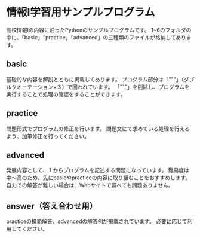# 情報Ⅰ学習用サンプルプログラム
高校情報Ⅰの内容に沿ったPythonのサンプルプログラムです。
1~6のフォルダの中に、「basic」「practice」「advanced」の三種類のファイルが格納してあります。

## basic
基礎的な内容を解説とともに掲載してあります。
プログラム部分は「"""」（ダブルクオーテーション×３）で囲われています。
「"""」を削除し、プログラムを実行することで処理の確認をすることができます。

## practice
問題形式でプログラムの修正を行います。
問題文にて求めている処理を行えるよう、加筆修正を行ってください。

## advanced
発展内容として、１からプログラムを記述する問題になっています。
難易度は中～高のため、先にbasicやpracticeの内容に取り組むことをおすすめします。
自力での解答が難しい場合は、Webサイトで調べても問題ありません。

## answer（答え合わせ用）
practiceの模範解答、advancedの解答例が掲載されています。
必要に応じて利用してください。
